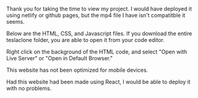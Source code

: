 Thank you for taking the time to view my project. I would have deployed it using netlify or github pages, but the mp4 file I have isn't compatitble it seems. 

Below are the HTML, CSS, and Javascript files. If you download the entire teslaclone folder, you are able to open it from your code editor.

Right click on the background of the HTML code, and select "Open with Live Server" or "Open in Default Browser."

This website has not been optimized for mobile devices.

Had this website had been made using React, I would be able to deploy it with no problems.
